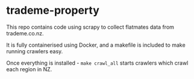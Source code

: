 # trademe-property

This repo contains code using scrapy to collect flatmates data from trademe.co.nz. 

It is fully containerised using Docker, and a makefile is included to make running crawlers easy.

Once everything is installed - `make crawl_all` starts crawlers which crawl each region in NZ.
